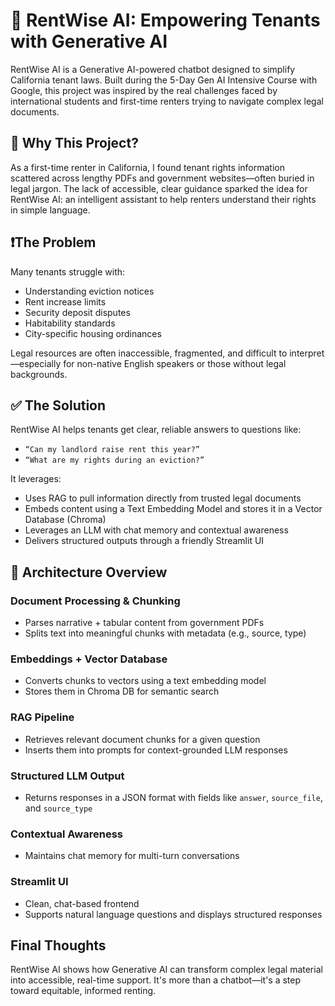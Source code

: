 # 🏡 RentWise AI: Empowering Tenants with Generative AI

RentWise AI is a Generative AI-powered chatbot designed to simplify California tenant laws. Built during the 5-Day Gen AI Intensive Course with Google, this project was inspired by the real challenges faced by international students and first-time renters trying to navigate complex legal documents.

## 📌 Why This Project?
As a first-time renter in California, I found tenant rights information scattered across lengthy PDFs and government websites—often buried in legal jargon. The lack of accessible, clear guidance sparked the idea for RentWise AI: an intelligent assistant to help renters understand their rights in simple language.

## ❗The Problem

Many tenants struggle with:
- Understanding eviction notices  
- Rent increase limits  
- Security deposit disputes  
- Habitability standards  
- City-specific housing ordinances

Legal resources are often inaccessible, fragmented, and difficult to interpret—especially for non-native English speakers or those without legal backgrounds.

## ✅ The Solution
RentWise AI helps tenants get clear, reliable answers to questions like:
- `“Can my landlord raise rent this year?”`
- `“What are my rights during an eviction?”`

It leverages:
- Uses RAG to pull information directly from trusted legal documents
- Embeds content using a Text Embedding Model and stores it in a Vector Database (Chroma)
- Leverages an LLM with chat memory and contextual awareness
- Delivers structured outputs through a friendly Streamlit UI

## 🧠 Architecture Overview

### Document Processing & Chunking
- Parses narrative + tabular content from government PDFs  
- Splits text into meaningful chunks with metadata (e.g., source, type)

### Embeddings + Vector Database
- Converts chunks to vectors using a text embedding model  
- Stores them in Chroma DB for semantic search

### RAG Pipeline
- Retrieves relevant document chunks for a given question  
- Inserts them into prompts for context-grounded LLM responses

### Structured LLM Output
- Returns responses in a JSON format with fields like `answer`, `source_file`, and `source_type`

### Contextual Awareness
- Maintains chat memory for multi-turn conversations

### Streamlit UI
- Clean, chat-based frontend  
- Supports natural language questions and displays structured responses

## Final Thoughts
RentWise AI shows how Generative AI can transform complex legal material into accessible, real-time support. It's more than a chatbot—it's a step toward equitable, informed renting.


